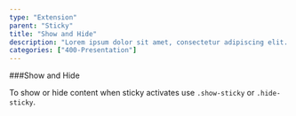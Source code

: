 ```yaml
---
type: "Extension"
parent: "Sticky"
title: "Show and Hide"
description: "Lorem ipsum dolor sit amet, consectetur adipiscing elit. Nunc tempus laoreet leo sit amet iaculis."
categories: ["400-Presentation"]
---
```


###Show and Hide

To show or hide content when sticky activates use `.show-sticky` or `.hide-sticky`.

<demo>
  <div class="demo_item" data-iframe="iframe/demos/sticky/showhide-top">
  </div>
  <div class="demo_item" data-iframe="iframe/demos/sticky/showhide-bottom">
  </div>
  <div class="demo_item" data-iframe="iframe/demos/sticky/showhide-hide">
  </div>
</demo>
